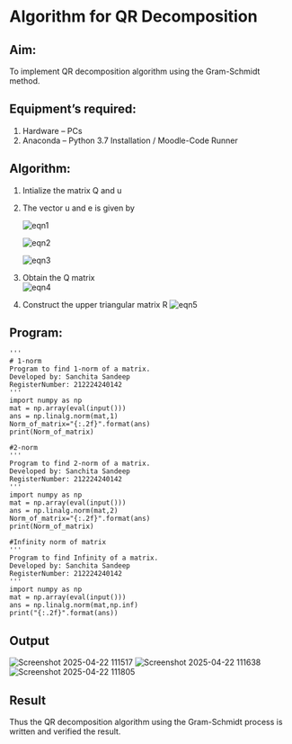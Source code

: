 # Algorithm for QR Decomposition
## Aim:
To implement QR decomposition algorithm using the Gram-Schmidt method.
## Equipment’s required:
1.	Hardware – PCs
2.	Anaconda – Python 3.7 Installation / Moodle-Code Runner
## Algorithm:
1.	Intialize the matrix Q and u
2.	The vector u and e is given by

    ![eqn1](./ex4.jpg)

    ![eqn2](./ex6.jpg)

    ![eqn3](./ex3.jpg)

3.	Obtain the Q matrix   
    ![eqn4](./ex1.jpg)
4.	Construct the upper triangular matrix R
    ![eqn5](./ex2.jpg)



## Program:
```
'''
# 1-norm
Program to find 1-norm of a matrix.
Developed by: Sanchita Sandeep
RegisterNumber: 212224240142
'''
import numpy as np
mat = np.array(eval(input()))
ans = np.linalg.norm(mat,1)
Norm_of_matrix="{:.2f}".format(ans)
print(Norm_of_matrix)

#2-norm
'''
Program to find 2-norm of a matrix.
Developed by: Sanchita Sandeep
RegisterNumber: 212224240142
'''
import numpy as np
mat = np.array(eval(input()))
ans = np.linalg.norm(mat,2)
Norm_of_matrix="{:.2f}".format(ans)
print(Norm_of_matrix)

#Infinity norm of matrix
'''
Program to find Infinity of a matrix.
Developed by: Sanchita Sandeep
RegisterNumber: 212224240142
'''
import numpy as np
mat = np.array(eval(input()))
ans = np.linalg.norm(mat,np.inf)
print("{:.2f}".format(ans))

```


## Output

![Screenshot 2025-04-22 111517](https://github.com/user-attachments/assets/538f0d19-8228-412a-a14e-ec25bd16126e)
![Screenshot 2025-04-22 111638](https://github.com/user-attachments/assets/f07555e7-c748-4b60-b057-32af572c0787)
![Screenshot 2025-04-22 111805](https://github.com/user-attachments/assets/dea59b00-bb07-4744-ae5b-5ddafaa24231)






## Result
Thus the QR decomposition algorithm using the Gram-Schmidt process is written and verified the result.
